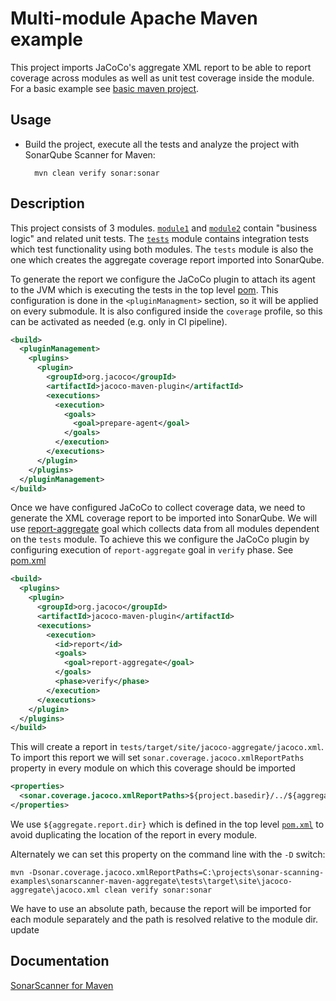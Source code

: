 # Multi-module Apache Maven example

This project imports JaCoCo's aggregate XML report to be able to report coverage across modules as well as unit
test coverage inside the module. For a basic example see [basic maven project](../sonarscanner-maven-basic/README.md).

## Usage

* Build the project, execute all the tests and analyze the project with SonarQube Scanner for Maven:

        mvn clean verify sonar:sonar

## Description

This project consists of 3 modules. [`module1`](module1/pom.xml) and [`module2`](module2/pom.xml) contain "business logic" and 
related unit tests. The [`tests`](tests/pom.xml) module contains integration tests which test functionality using both modules. 
The `tests` module is also the one which creates the aggregate coverage report imported into SonarQube.

To generate the report we configure the JaCoCo plugin to attach its agent to the JVM which is executing the tests in the top 
level [pom](pom.xml). This configuration is done in the `<pluginManagment>` section, so it will be applied on every submodule.
It is also configured inside the `coverage` profile, so this can be activated as needed (e.g. only in CI pipeline).

```xml
<build>
  <pluginManagement>
    <plugins>
      <plugin>
        <groupId>org.jacoco</groupId>
        <artifactId>jacoco-maven-plugin</artifactId>
        <executions>
          <execution>
            <goals>
              <goal>prepare-agent</goal>
            </goals>
          </execution>
        </executions>
      </plugin>
    </plugins>
  </pluginManagement>
</build>
```  

Once we have configured JaCoCo to collect coverage data, we need to generate the XML coverage report to be imported into 
SonarQube. We will use [report-aggregate](https://www.jacoco.org/jacoco/trunk/doc/report-aggregate-mojo.html) goal which 
collects data from all modules dependent on the `tests` module. To achieve this we configure the JaCoCo plugin by configuring execution 
 of `report-aggregate` goal in `verify` phase. See [pom.xml](tests/pom.xml) 

```xml
<build>
  <plugins>
    <plugin>
      <groupId>org.jacoco</groupId>
      <artifactId>jacoco-maven-plugin</artifactId>
      <executions>
        <execution>
          <id>report</id>
          <goals>
            <goal>report-aggregate</goal>
          </goals>
          <phase>verify</phase>
        </execution>
      </executions>
    </plugin>
  </plugins>
</build>
``` 

This will create a report in `tests/target/site/jacoco-aggregate/jacoco.xml`. To import this report we will set 
`sonar.coverage.jacoco.xmlReportPaths` property in every module on which this coverage should be imported

```xml
<properties>
  <sonar.coverage.jacoco.xmlReportPaths>${project.basedir}/../${aggregate.report.dir}</sonar.coverage.jacoco.xmlReportPaths>
</properties>
``` 

We use `${aggregate.report.dir}` which is defined in the top level [`pom.xml`](pom.xml) to avoid duplicating the location of the 
report in every module.

Alternately we can set this property on the command line with the `-D` switch:

```
mvn -Dsonar.coverage.jacoco.xmlReportPaths=C:\projects\sonar-scanning-examples\sonarscanner-maven-aggregate\tests\target\site\jacoco-aggregate\jacoco.xml clean verify sonar:sonar 
```

We have to use an absolute path, because the report will be imported for each module separately and the path is resolved relative to the module dir.
    update
        
## Documentation

[SonarScanner for Maven](https://docs.sonarqube.org/latest/analysis/scan/sonarscanner-for-maven/)
